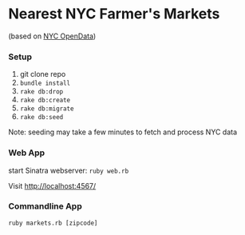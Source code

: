 
# Nearest NYC Farmer's Markets

(based on [NYC
OpenData](https://data.cityofnewyork.us/Business/2012-NYC-Farmers-Market-List/b7kx-qikm))

### Setup

1. git clone repo
2. `bundle install`
3. `rake db:drop`
4. `rake db:create`
5. `rake db:migrate`
6. `rake db:seed`

Note: seeding may take a few minutes to fetch and process NYC data

### Web App
start Sinatra webserver: `ruby web.rb`

Visit [http://localhost:4567/](http://localhost:4567/)

### Commandline App 
`ruby markets.rb [zipcode]`
